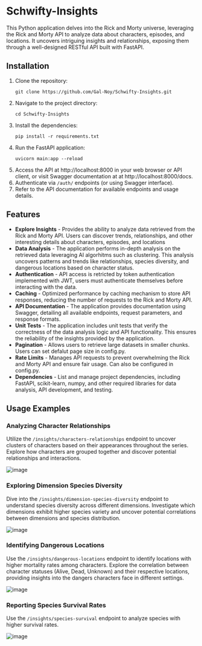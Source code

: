 # Schwifty-Insights
This Python application delves into the Rick and Morty universe, leveraging the Rick and Morty API to analyze data about characters, episodes, and locations. It uncovers intriguing insights and relationships, exposing them through a well-designed RESTful API built with FastAPI.

## Installation
1. Clone the repository:
   ```
   git clone https://github.com/Gal-Noy/Schwifty-Insights.git
   ```
3. Navigate to the project directory:
   ```
   cd Schwifty-Insights
   ```
5. Install the dependencies:
   ```
   pip install -r requirements.txt
   ```
7. Run the FastAPI application:
   ```
   uvicorn main:app --reload
   ```
9. Access the API at http://localhost:8000 in your web browser or API client, or visit Swagger documentation at at http://localhost:8000/docs.
10. Authenticate via `/auth/` endpoints (or using Swagger interface).
11. Refer to the API documentation for available endpoints and usage details.

## Features
- **Explore Insights** - Provides the ability to analyze data retrieved from the Rick and Morty API. Users can discover trends, relationships, and other interesting details about characters, episodes, and locations
- **Data Analysis** - The application performs in-depth analysis on the retrieved data leveraging AI algorhitms such as clustering. This analysis uncovers patterns and trends like relationships, species diversity, and dangerous locations based on character status.
- **Authentication** - API access is retricted by token authentication implemented with JWT, users must authenticate themselves before interacting with the data.
- **Caching** - Optimized performance by caching mechanism to store API responses, reducing the number of requests to the Rick and Morty API.
- **API Documentation** - The application provides documentation using Swagger, detailing all available endpoints, request parameters, and response formats.
- **Unit Tests** - The application includes unit tests that verify the correctness of the data analysis logic and API functionality. This ensures the reliability of the insights provided by the application.
- **Pagination** - Allows users to retrieve large datasets in smaller chunks. Users can set defalut page size in config.py.
- **Rate Limits** - Manages API requests to prevent overwhelming the Rick and Morty API and ensure fair usage. Can also be configured in config.py.
- **Dependencies** - List and manage project dependencies, including FastAPI, scikit-learn, numpy, and other required libraries for data analysis, API development, and testing.

## Usage Examples
### Analyzing Character Relationships
Utilize the ```/insights/characters-relationships``` endpoint to uncover clusters of characters based on their appearances throughout the series. Explore how characters are grouped together and discover potential relationships and interactions.

![image](https://github.com/Gal-Noy/Schwifty-Insights/assets/109943831/f68b7bf7-068d-4d1d-8132-f62529c90522)

### Exploring Dimension Species Diversity
Dive into the ```/insights/dimension-species-diversity``` endpoint to understand species diversity across different dimensions. Investigate which dimensions exhibit higher species variety and uncover potential correlations between dimensions and species distribution.

![image](https://github.com/Gal-Noy/Schwifty-Insights/assets/109943831/310f1e76-50b4-4484-8035-2751b49d2976)

### Identifying Dangerous Locations
Use the ```/insights/dangerous-locations``` endpoint to identify locations with higher mortality rates among characters. Explore the correlation between character statuses (Alive, Dead, Unknown) and their respective locations, providing insights into the dangers characters face in different settings.

![image](https://github.com/Gal-Noy/Schwifty-Insights/assets/109943831/b5a24f8b-9eec-4159-832f-d884df7293d2)

### Reporting Species Survival Rates
Use the ```/insights/species-survival``` endpoint to analyze species with higher survival rates.

![image](https://github.com/Gal-Noy/Schwifty-Insights/assets/109943831/28ae0b8b-ed98-4c99-b335-e3022a87477e)
